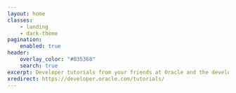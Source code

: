 ```yaml
---
layout: home
classes:
    - landing
    - dark-theme
pagination:
    enabled: true
header:
    overlay_color: "#035368"
    search: true
excerpt: Developer tutorials from your friends at Oracle and the developer community.
xredirect: https://developer.oracle.com/tutorials/
---
```



